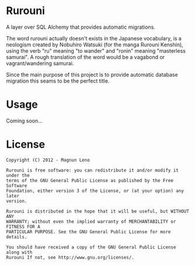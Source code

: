 Rurouni
=======

A layer over SQL Alchemy that provides automatic migrations.

The word rurouni actually doesn't exists in the Japanese vocabulary, is a
neologism created by Nobuhiro Watsuki (for the manga Rurouni Kenshin), using
the verb "ru" meaning "to wander" and "ronin" meaning "masterless samurai".  A
rough translation of the word would be a vagabond or vagrant/wandering samurai.

Since the main purpose of this project is to provide automatic database
migration this seams to be the perfect title.

Usage
=====

Coming soon...

License
=======
```
Copyright (C) 2012 - Magnun Leno

Rurouni is free software: you can redistribute it and/or modify it under the
terms of the GNU General Public License as published by the Free Software
Foundation, either version 3 of the License, or (at your option) any later
version.

Rurouni is distributed in the hope that it will be useful, but WITHOUT ANY
WARRANTY; without even the implied warranty of MERCHANTABILITY or FITNESS FOR A
PARTICULAR PURPOSE. See the GNU General Public License for more details.

You should have received a copy of the GNU General Public License along with
Rurouni If not, see http://www.gnu.org/licenses/.
```
